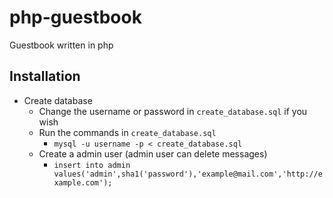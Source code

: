 # php-guestbook
Guestbook written in php

## Installation
- Create database
  - Change the username or password in `create_database.sql` if you wish
  - Run the commands in `create_database.sql`
    - `mysql -u username -p < create_database.sql`
  - Create a admin user (admin user can delete messages)
    - `insert into admin values('admin',sha1('password'),'example@mail.com','http://example.com');`
